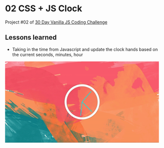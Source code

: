 # 02 CSS + JS Clock
Project #02 of [30 Day Vanilla JS Coding Challenge](https://javascript30.com)

## Lessons learned
- Taking in the time from Javascript and update the clock hands based on the current seconds, minutes, hour

![css-js-clock](./assets/css-js-clock.gif)
